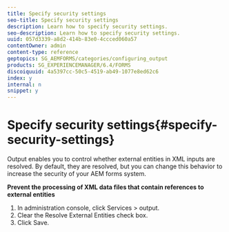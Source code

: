 ```yaml
---
title: Specify security settings
seo-title: Specify security settings
description: Learn how to specify security settings.
seo-description: Learn how to specify security settings.
uuid: 057d3339-a8d2-414b-83e0-4ccced060a57
contentOwner: admin
content-type: reference
geptopics: SG_AEMFORMS/categories/configuring_output
products: SG_EXPERIENCEMANAGER/6.4/FORMS
discoiquuid: 4a5397cc-50c5-4519-ab49-1077e8ed62c6
index: y
internal: n
snippet: y
---
```


# Specify security settings{#specify-security-settings}

Output enables you to control whether external entities in XML inputs are resolved. By default, they are resolved, but you can change this behavior to increase the security of your AEM forms system.

**Prevent the processing of XML data files that contain references to external entities**

1. In administration console, click Services &gt; output.
1. Clear the Resolve External Entities check box.
1. Click Save.

